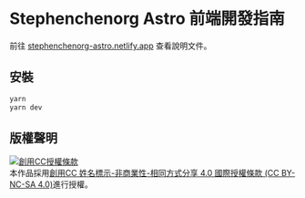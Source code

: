 # Stephenchenorg Astro 前端開發指南

前往 [stephenchenorg-astro.netlify.app](https://stephenchenorg-astro.netlify.app/) 查看說明文件。

## 安裝

```bash
yarn
yarn dev
```

## 版權聲明

<a rel="license" href="http://creativecommons.org/licenses/by-nc-sa/4.0/"><img alt="創用CC授權條款" style="border-width:0" src="https://i.creativecommons.org/l/by-nc-sa/4.0/88x31.png" /></a><br />本作品採用<a rel="license" href="http://creativecommons.org/licenses/by-nc-sa/4.0/">創用CC 姓名標示-非商業性-相同方式分享 4.0 國際授權條款 (CC BY-NC-SA 4.0)</a>進行授權。
